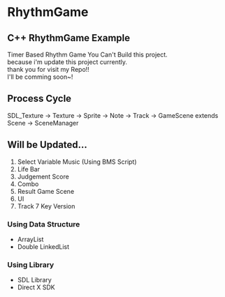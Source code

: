 # RhythmGame

## C++ RhythmGame Example
 Timer Based Rhythm Game
 You Can't Build this project.<br />
 because i'm update this project currently. <br />
 thank you for visit my Repo!! <br />
 I'll be comming soon~! <br />
 
 ## Process Cycle
 SDL_Texture -> Texture -> Sprite -> Note -> Track -> GameScene extends Scene -> SceneManager

## Will be Updated...
 1. Select Variable Music (Using BMS Script)
 2. Life Bar
 3. Judgement Score
 4. Combo
 5. Result Game Scene
 6. UI
 7. Track 7 Key Version


### Using Data Structure
 - ArrayList
 - Double LinkedList

### Using Library
 - SDL Library
 - Direct X SDK
